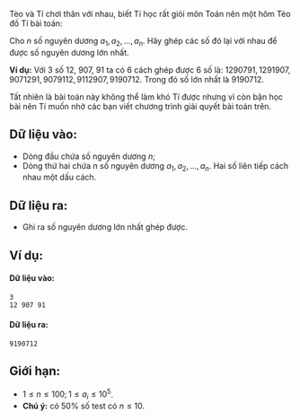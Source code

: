 Tèo và Tí chơi thân với nhau, biết Tí học rất giỏi môn Toán nên một hôm Tèo đố Tí bài toán:

Cho $n$ số nguyên dương $a_1, a_2, …, a_n$. Hãy ghép các số đó lại với nhau để được số nguyên dương lớn nhất.

**Ví dụ:** Với $3$ số $12$, $907$, $91$ ta có $6$ cách ghép được $6$ số là: $1290791, 1291907, 9071291, 9079112, 9112907, 9190712$. Trong đó số lớn nhất là $9190712$.

Tất nhiên là bài toán này không thể làm khó Tí được nhưng vì còn bận học bài nên Tí muốn nhờ các bạn viết chương trình giải quyết bài toán trên.

## Dữ liệu vào:
- Dòng đầu chứa số nguyên dương $n$;
- Dòng thứ hai chứa $n$ số nguyên dương $a_1, a_2, …, a_n$. Hai số liên tiếp cách nhau một dấu cách.

## Dữ liệu ra:
- Ghi ra số nguyên dương lớn nhất ghép được.

## Ví dụ:
#### Dữ liệu vào:
```
3
12 907 91
```

#### Dữ liệu ra:
```
9190712
```

## Giới hạn:
- $1 ≤ n ≤ 100; 1 ≤ a_i ≤ 10^5$.
- **Chú ý:** có $50\%$ số test có $n ≤ 10$.
